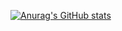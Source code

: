[![Anurag's GitHub stats](https://github-readme-stats.vercel.app/api?username=n0m4n904&show_icons=true&theme=transparent&title_color=a60430&text_color=a60430&icon_color=a60430&border_color=a60430)](https://github.com/anuraghazra/github-readme-stats)
<!--
**N0m4n904/N0m4n904** is a ✨ _special_ ✨ repository because its `README.md` (this file) appears on your GitHub profile.

Here are some ideas to get you started:

- 🔭 I’m currently working on ...
- 🌱 I’m currently learning ...
- 👯 I’m looking to collaborate on ...
- 🤔 I’m looking for help with ...
- 💬 Ask me about ...
- 📫 How to reach me: ...
- 😄 Pronouns: ...
- ⚡ Fun fact: ...
-->
